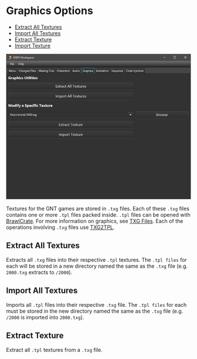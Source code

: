 # Graphics Options

- [Extract All Textures](#extract-all-textures)
- [Import All Textures](#extract-all-textures)
- [Extract Texture](#extract-all-textures)
- [Import Texture](#extract-all-textures)

![Graphics](/docs/graphics.png?raw=true "Graphics")

Textures for the GNT games are stored in `.txg` files. Each of these `.txg` files contains one or more `.tpl` files packed inside. `.tpl` files can be opened with [BrawlCrate](https://github.com/soopercool101/BrawlCrate). For more information on graphics, see [TXG Files](https://github.com/NicholasMoser/Naruto-GNT-Modding/blob/master/gnt4/docs/file_formats/txg.md). Each of the operations involving `.txg` files use [TXG2TPL](https://github.com/Struggleton/TXG2TPL).

## Extract All Textures

Extracts all `.txg` files into their respective `.tpl` textures. The `.tpl files` for each will be stored in a new directory named the same as the `.txg` file (e.g. `2000.txg` extracts to `/2000`).

## Import All Textures

Imports all `.tpl` files into their respective `.txg` file. The `.tpl files` for each must be stored in the new directory named the same as the `.txg` file (e.g. `/2000` is imported into `2000.txg`).

## Extract Texture

Extract all `.tpl` textures from a `.txg` file.
